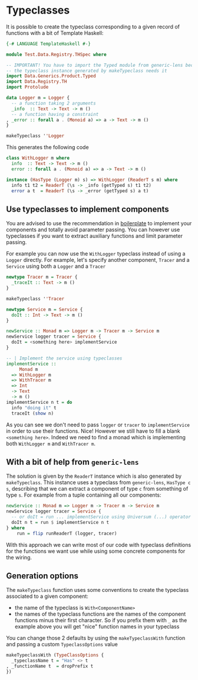 # Typeclasses

It is possible to create the typeclass corresponding to a given record of functions with a bit of Template Haskell:

```haskell
{-# LANGUAGE TemplateHaskell #-}

module Test.Data.Registry.THSpec where

-- IMPORTANT! You have to import the Typed module from generic-lens because
-- the typeclass instance generated by makeTypeclass needs it
import Data.Generics.Product.Typed
import Data.Registry.TH
import Protolude

data Logger m = Logger {
  -- a function taking 2 arguments
  _info  :: Text -> Text -> m ()
  -- a function having a constraint
, _error :: forall a . (Monoid a) => a -> Text -> m ()
}

makeTypeclass ''Logger
```
This generates the following code
```haskell
class WithLogger m where
  info  :: Text -> Text -> m ()
  error :: forall a . (Monoid a) => a -> Text -> m ()

instance (HasType (Logger m) s) => WithLogger (ReaderT s m) where
  info t1 t2 = ReaderT (\s -> _info (getTyped s) t1 t2)
  error a t  = ReaderT (\s -> _error (getTyped s) a t)
```

## Use typeclasses to implement components

You are advised to use the recommendation in [boilerplate](./doc/boilerplate.md) to implement your components and totally avoid parameter passing. You can however use typeclasses if you want to extract auxiliary functions and limit parameter passing.

For example you can now use the `WithLogger` typeclass instead of using a `Logger` directly. For example, let's specify another component, `Tracer` and a `Service` using both a `Logger` and a `Tracer`
```haskell
newtype Tracer m = Tracer {
  _traceIt :: Text -> m ()
}

makeTypeclass ''Tracer

newtype Service m = Service {
  doIt :: Int -> Text -> m ()
}

newService :: Monad m => Logger m -> Tracer m -> Service m
newService logger tracer = Service {
  doIt = <something here> implementService
}

-- | Implement the service using typeclasses
implementService ::
     Monad m
  => WithLogger m
  => WithTracer m
  => Int
  -> Text
  -> m ()
implementService n t = do
  info "doing it" t
  traceIt (show n)
```

As you can see we don't need to pass `logger` or `tracer` to `implementService` in order to use their functions. Nice!
However we still have to fill a blank `<something here>`. Indeed we need to find a monad which is implementing both `WithLogger m` and `WithTracer m`.

## With a bit of help from `generic-lens`

The solution is given by the `ReaderT` instance which is also generated by `makeTypeclass`. This instance uses a typeclass from `generic-lens`, `HasType c s`, describing that we can extract a component of type `c` from something of type `s`. For example from a tuple containing all our components:
```haskell
newService :: Monad m => Logger m -> Tracer m -> Service m
newService logger tracer = Service {
  -- or doIt = run ... implementService using Universum (...) operator
  doIt n t = run $ implementService n t
} where
    run = flip runReaderT (logger, tracer)
```

With this approach we can write most of our code with typeclass definitions for the functions we want use while using some concrete components for the wiring.

## Generation options

The `makeTypeclass` function uses some conventions to create the typeclass associated to a given component:

 - the name of the typeclass is `With<ComponentName>`
 - the names of the typeclass functions are the names of the component functions minus their first character. So if you prefix them with `_` as the example above you will get "nice" function names in your typeclass

You can change those 2 defaults by using the `makeTypeclassWith` function and passing a custom `TypeclassOptions` value
```haskell
makeTypeclassWith (TypeClassOptions {
  _typeclassName t = "Has" <> t
, _functionName t  = dropPrefix t
})
```
